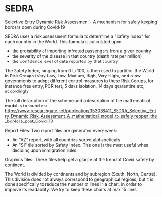 # SEDRA
Selective Entry Dynamic Risk Assessment - A mechanism for safely keeping borders open during Covid-19

SEDRA uses a risk assessment formula to determine a "Safety Index" for each country in the World. This formula is calculated upon:
- the probability of importing infected passengers from a given country
- the severity of the disease in that country (death rate per million)
- the confidence level of data reported by that country

The Safety Index, ranging from 0 to 100, is then used to partition the World in Risk Groups (Very Low, Low, Medium, High, Very High), and allow governments to adopt different control measures to these Risk Gorups, for instance free entry, PCR test, 5 days isolation, 14 days quarantine etc, accordingly. 

The full description of the scheme and a description of the mathematical model is to found on: https://www.researchgate.net/publication/353038411_SEDRA_Selective_Entry_Dynamic_Risk_Assessment_A_mathematical_model_to_safely_reopen_the_borders_post_Covid-19

Report Files:
Two report files are generated every week:
- An "AZ" report, with all countries sorted alphabetically
- An "SI" file sorted by Safety Index. This one is the most useful when deciding upon immigration rules.

Graphics files:
These files help get a glance at the trend of Covid safety by continent.

The World is divided by continents and by subregion (South, North, Centre). This division does not always correspond to geographical regions, but it is done specifically to reduce the number of lines in a chart, in order to improve its readability. We try to keep these charts at max 15 lines.
